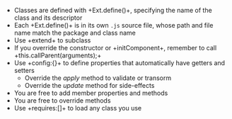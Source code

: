 - Classes are defined with +Ext.define()+, specifying the name of the class and its descriptor
- Each +Ext.define()+ is in its own `.js` source file, whose path and file name match the package and class name
- Use +extend+ to subclass
- If you override the constructor or +initComponent+, remember to call +this.callParent(arguments);+
- Use +config:{}+ to define properties that automatically have getters and setters
    - Override the *apply* method to validate or transorm
    - Override the *update* method for side-effects
- You are free to add member properties and methods
- You are free to override methods
- Use +requires:[]+ to load any class you use